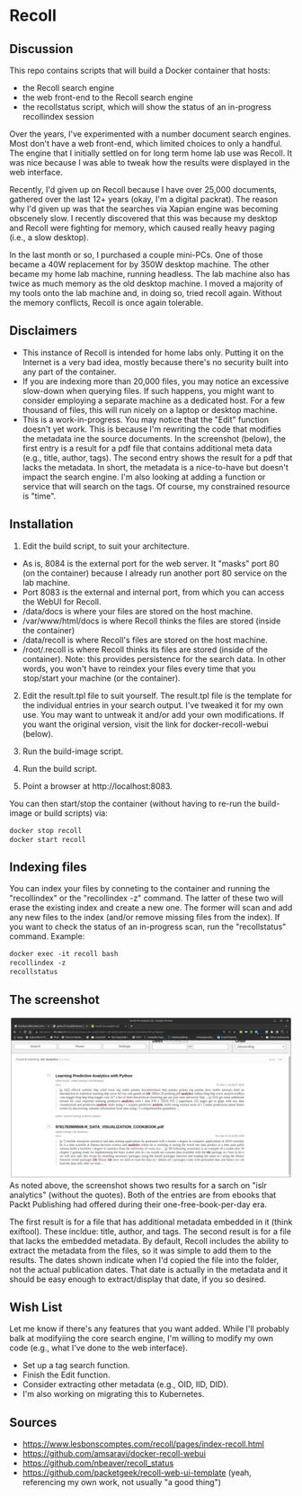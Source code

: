 # Recoll

## Discussion

This repo contains scripts that will build a Docker container that hosts:
- the Recoll search engine
- the web front-end to the Recoll search engine
- the recollstatus script, which will show the status of an in-progress recollindex session

Over the years, I've experimented with a number document search engines.  Most don't have a web front-end, which limited choices to only a handful.  The engine that I initially settled on for long term home lab use was Recoll.  It was nice because I was able to tweak how the results were displayed in the web interface.

Recently, I'd given up on Recoll because I have over 25,000 documents, gathered over the last 12+ years (okay, I'm a digital packrat).  The reason why I'd given up was that the searches via Xapian engine was becoming obscenely slow.  I recently discovered that this was because my desktop and Recoll were fighting for memory, which caused really heavy paging (i.e., a slow desktop).

In the last month or so, I purchased a couple mini-PCs.  One of those became a 40W replacement for by 350W desktop machine.  The other became my home lab machine, running headless. The lab machine also has twice as much memory as the old desktop machine.  I moved a majority of my tools onto the lab machine and, in doing so, tried recoll again.  Without the memory conflicts, Recoll is once again tolerable.

## Disclaimers
* This instance of Recoll is intended for home labs only.  Putting it on the Internet is a very bad idea, mostly because there's no security built into any part of the container.
* If you are indexing more than 20,000 files, you may notice an excessive slow-down when querying files. If such happens, you might want to consider employing a separate machine as a dedicated host.  For a few thousand of files, this will run nicely on a laptop or desktop machine.
* This is a work-in-progress.  You may notice that the "Edit" function doesn't yet work.  This is because I'm rewriting the code that modifies the metadata ine the source documents.  In the screenshot (below), the first entry is a result for a pdf file that contains additional meta data (e.g., title, author, tags).  The second entry shows the result for a pdf that lacks the metadata.  In short, the metadata is a nice-to-have but doesn't impact the search engine.  I'm also looking at adding a function or service that will search on the tags.  Of course, my constrained resource is "time".

## Installation

1) Edit the build script, to suit your architecture. 
* As is, 8084 is the external port for the web server.  It "masks" port 80 (on the container) because I already run another port 80 service on the lab machine. 
* Port 8083 is the external and internal port, from which you can access the WebUI for Recoll.
* /data/docs is where your files are stored on the host machine.
* /var/www/html/docs is where Recoll thinks the files are stored (inside the container)
* /data/recoll is where Recoll's files are stored on the host machine.
* /root/.recoll is where Recoll thinks its files are stored (inside of the container).  Note: this provides persistence for the search data.  In other words, you won't have to reindex your files every time that you stop/start your machine (or the container).

2) Edit the result.tpl file to suit yourself.  The result.tpl file is the template for the individual entries in your search output.  I've tweaked it for my own use.  You may want to untweak it and/or add your own modifications.  If you want the original version, visit the link for docker-recoll-webui (below).

3) Run the build-image script. 

4) Run the build script.

5) Point a browser at http://localhost:8083.

You can then start/stop the container (without having to re-run the build-image or build scripts) via: 
```
docker stop recoll
docker start recoll
```

## Indexing files
You can index your files by conneting to the container and running the "recollindex" or the "recollindex -z" command.  The latter of these two will erase the existing index and create a new one.  The former will scan and add any new files to the index (and/or remove missing files from the index).  If you want to check the status of an in-progress scan, run the "recollstatus" command.  Example:
```
docker exec -it recoll bash
recollindex -z
recollstatus
```

## The screenshot
![Screenshot](recoll-screenshot.png)
As noted above, the screenshot shows two results for a sarch on "islr analytics" (without the quotes).  Both of the entries are from ebooks that Packt Publishing had offered during their one-free-book-per-day era.

The first result is for a file that has additional metadata embedded in it (think exiftool).  These incldue: title, author, and tags.  The second result is for a file that lacks the embedded metadata.  By default, Recoll includes the ability to extract the metadata from the files, so it was simple to add them to the results.  The dates shown indicate when I'd copied the file into the folder, not the actual publication dates.  That date is actually in the metadata and it should be easy enough to extract/display that date, if you so desired.

## Wish List
Let me know if there's any features that you want added. While I'll probably balk at modifyiing the core search engine, I'm willing to modify my own code (e.g., what I've done to the web interface).
* Set up a tag search function.
* Finish the Edit function.
* Consider extracting other metadata (e.g., OID, IID, DID).
* I'm also working on migrating this to Kubernetes.

## Sources
* https://www.lesbonscomptes.com/recoll/pages/index-recoll.html
* https://github.com/amsaravi/docker-recoll-webui
* https://github.com/nbeaver/recoll_status
* https://github.com/packetgeek/recoll-web-ui-template (yeah, referencing my own work, not usually "a good thing")
